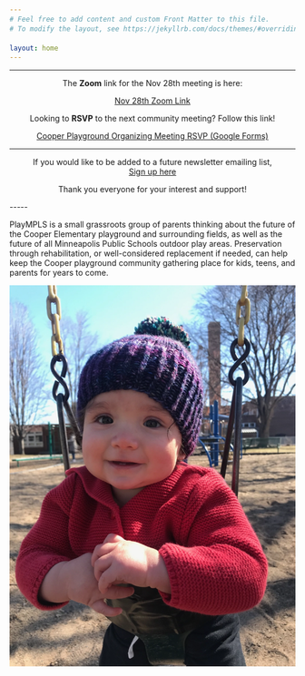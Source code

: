 ```yaml
---
# Feel free to add content and custom Front Matter to this file.
# To modify the layout, see https://jekyllrb.com/docs/themes/#overriding-theme-defaults

layout: home
---
```


<!-- markdownlint-disable first-line-h1 -->

-----
<div style='text-align:center'>

The <strong>Zoom</strong> link for the Nov 28th meeting is here:

<a class='cta' href='https://us02web.zoom.us/j/86708032165?pwd=WXdsbDdNclBjeit2NU5QRXB2Q2hLUT09' target="_blank" rel="noopener noreferrer">Nov 28th Zoom Link</a>

Looking to <strong>RSVP</strong> to the next community meeting?  Follow this link!<br>

<a class='cta' href='https://forms.gle/8gTiYd5SKM1xhhom8' target="_blank" rel="noopener noreferrer">Cooper Playground Organizing Meeting RSVP (Google Forms)</a>


<hr>

If you would like to be added to a future newsletter emailing list,<br>
<a class='cta' href='https://forms.gle/33KzCGPRNo5in65L7' target="_blank" rel="noopener noreferrer">Sign up here</a>

Thank you everyone for your interest and support!

</div>
-----

PlayMPLS is a small grassroots group of parents thinking about the future of the Cooper Elementary playground and surrounding fields, as well as the future of all Minneapolis Public Schools outdoor play areas.  Preservation through rehabilitation, or well-considered replacement if needed, can help keep the Cooper playground community gathering place for kids, teens, and parents for years to come.

![Cutest kid in a swing, smiling.](./assets/images/swing.webp)